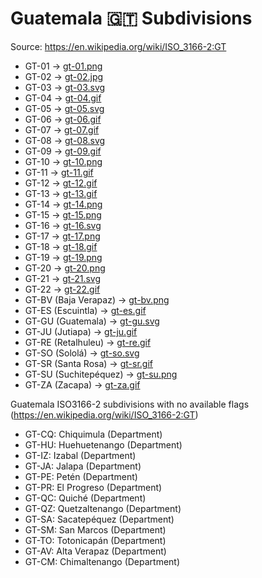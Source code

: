 # Guatemala 🇬🇹 Subdivisions

Source: https://en.wikipedia.org/wiki/ISO_3166-2:GT

* GT-01 -> [gt-01.png](https://github.com/amckenna41/iso3166-flag-icons/blob/main/iso3166-2-icons/GT/gt-01.png)
* GT-02 -> [gt-02.jpg](https://github.com/amckenna41/iso3166-flag-icons/blob/main/iso3166-2-icons/GT/gt-02.jpg)
* GT-03 -> [gt-03.svg](https://github.com/amckenna41/iso3166-flag-icons/blob/main/iso3166-2-icons/GT/gt-03.svg)
* GT-04 -> [gt-04.gif](https://github.com/amckenna41/iso3166-flag-icons/blob/main/iso3166-2-icons/GT/gt-04.gif)
* GT-05 -> [gt-05.svg](https://github.com/amckenna41/iso3166-flag-icons/blob/main/iso3166-2-icons/GT/gt-05.svg)
* GT-06 -> [gt-06.gif](https://github.com/amckenna41/iso3166-flag-icons/blob/main/iso3166-2-icons/GT/gt-06.gif)
* GT-07 -> [gt-07.gif](https://github.com/amckenna41/iso3166-flag-icons/blob/main/iso3166-2-icons/GT/gt-07.gif)
* GT-08 -> [gt-08.svg](https://github.com/amckenna41/iso3166-flag-icons/blob/main/iso3166-2-icons/GT/gt-08.svg)
* GT-09 -> [gt-09.gif](https://github.com/amckenna41/iso3166-flag-icons/blob/main/iso3166-2-icons/GT/gt-09.gif)
* GT-10 -> [gt-10.png](https://github.com/amckenna41/iso3166-flag-icons/blob/main/iso3166-2-icons/GT/gt-10.png)
* GT-11 -> [gt-11.gif](https://github.com/amckenna41/iso3166-flag-icons/blob/main/iso3166-2-icons/GT/gt-11.gif)
* GT-12 -> [gt-12.gif](https://github.com/amckenna41/iso3166-flag-icons/blob/main/iso3166-2-icons/GT/gt-12.gif)
* GT-13 -> [gt-13.gif](https://github.com/amckenna41/iso3166-flag-icons/blob/main/iso3166-2-icons/GT/gt-13.gif)
* GT-14 -> [gt-14.png](https://github.com/amckenna41/iso3166-flag-icons/blob/main/iso3166-2-icons/GT/gt-14.png)
* GT-15 -> [gt-15.png](https://github.com/amckenna41/iso3166-flag-icons/blob/main/iso3166-2-icons/GT/gt-15.png)
* GT-16 -> [gt-16.svg](https://github.com/amckenna41/iso3166-flag-icons/blob/main/iso3166-2-icons/GT/gt-16.svg)
* GT-17 -> [gt-17.png](https://github.com/amckenna41/iso3166-flag-icons/blob/main/iso3166-2-icons/GT/gt-17.png)
* GT-18 -> [gt-18.gif](https://github.com/amckenna41/iso3166-flag-icons/blob/main/iso3166-2-icons/GT/gt-18.gif)
* GT-19 -> [gt-19.png](https://github.com/amckenna41/iso3166-flag-icons/blob/main/iso3166-2-icons/GT/gt-19.png)
* GT-20 -> [gt-20.png](https://github.com/amckenna41/iso3166-flag-icons/blob/main/iso3166-2-icons/GT/gt-20.png)
* GT-21 -> [gt-21.svg](https://github.com/amckenna41/iso3166-flag-icons/blob/main/iso3166-2-icons/GT/gt-21.svg)
* GT-22 -> [gt-22.gif](https://github.com/amckenna41/iso3166-flag-icons/blob/main/iso3166-2-icons/GT/gt-22.gif)
* GT-BV (Baja Verapaz) -> [gt-bv.png](https://github.com/amckenna41/iso3166-flag-icons/blob/main/iso3166-2-icons/GT/gt-bv.png)
* GT-ES (Escuintla) -> [gt-es.gif](https://github.com/amckenna41/iso3166-flag-icons/blob/main/iso3166-2-icons/GT/gt-es.gif)
* GT-GU (Guatemala) -> [gt-gu.svg](https://github.com/amckenna41/iso3166-flag-icons/blob/main/iso3166-2-icons/GT/gt-gu.svg)
* GT-JU (Jutiapa) -> [gt-ju.gif](https://github.com/amckenna41/iso3166-flag-icons/blob/main/iso3166-2-icons/GT/gt-ju.gif)
* GT-RE (Retalhuleu) -> [gt-re.gif](https://github.com/amckenna41/iso3166-flag-icons/blob/main/iso3166-2-icons/GT/gt-re.gif)
* GT-SO (Sololá) -> [gt-so.svg](https://github.com/amckenna41/iso3166-flag-icons/blob/main/iso3166-2-icons/GT/gt-so.svg)
* GT-SR (Santa Rosa) -> [gt-sr.gif](https://github.com/amckenna41/iso3166-flag-icons/blob/main/iso3166-2-icons/GT/gt-sr.gif)
* GT-SU (Suchitepéquez) -> [gt-su.png](https://github.com/amckenna41/iso3166-flag-icons/blob/main/iso3166-2-icons/GT/gt-su.png)
* GT-ZA (Zacapa) -> [gt-za.gif](https://github.com/amckenna41/iso3166-flag-icons/blob/main/iso3166-2-icons/GT/gt-za.gif)

Guatemala ISO3166-2 subdivisions with no available flags (https://en.wikipedia.org/wiki/ISO_3166-2:GT)

* GT-CQ: Chiquimula (Department)
* GT-HU: Huehuetenango (Department)
* GT-IZ: Izabal (Department)
* GT-JA: Jalapa (Department)
* GT-PE: Petén (Department)
* GT-PR: El Progreso (Department)
* GT-QC: Quiché (Department)
* GT-QZ: Quetzaltenango (Department)
* GT-SA: Sacatepéquez (Department)
* GT-SM: San Marcos (Department)
* GT-TO: Totonicapán (Department)
* GT-AV: Alta Verapaz (Department)
* GT-CM: Chimaltenango (Department)